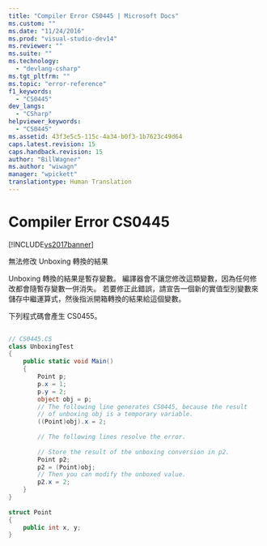 ```yaml
---
title: "Compiler Error CS0445 | Microsoft Docs"
ms.custom: ""
ms.date: "11/24/2016"
ms.prod: "visual-studio-dev14"
ms.reviewer: ""
ms.suite: ""
ms.technology: 
  - "devlang-csharp"
ms.tgt_pltfrm: ""
ms.topic: "error-reference"
f1_keywords: 
  - "CS0445"
dev_langs: 
  - "CSharp"
helpviewer_keywords: 
  - "CS0445"
ms.assetid: 43f3e5c5-115c-4a34-b0f3-1b7623c49d64
caps.latest.revision: 15
caps.handback.revision: 15
author: "BillWagner"
ms.author: "wiwagn"
manager: "wpickett"
translationtype: Human Translation
---
```

# Compiler Error CS0445
[!INCLUDE[vs2017banner](../../../csharp/includes/vs2017banner.md)]

無法修改 Unboxing 轉換的結果  
  
 Unboxing 轉換的結果是暫存變數。  編譯器會不讓您修改這類變數，因為任何修改都會隨暫存變數一併消失。  若要修正此錯誤，請宣告一個新的實值型別變數來儲存中繼運算式，然後指派開箱轉換的結果給這個變數。  
  
 下列程式碼會產生 CS0455。  
  
```c#  
  
// CS0445.CS  
class UnboxingTest  
{  
    public static void Main()  
    {  
        Point p;  
        p.x = 1;  
        p.y = 2;  
        object obj = p;  
        // The following line generates CS0445, because the result  
        // of unboxing obj is a temporary variable.  
        ((Point)obj).x = 2;  
  
        // The following lines resolve the error.  
  
        // Store the result of the unboxing conversion in p2.  
        Point p2;       
        p2 = (Point)obj;  
        // Then you can modify the unboxed value.  
        p2.x = 2;  
    }  
}  
  
struct Point  
{  
    public int x, y;  
}  
  
```
